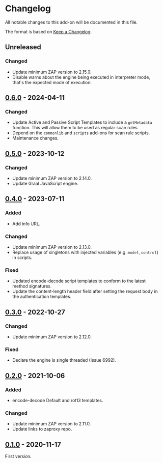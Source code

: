# Changelog
All notable changes to this add-on will be documented in this file.

The format is based on [Keep a Changelog](https://keepachangelog.com/en/1.0.0/).

## Unreleased
### Changed
- Update minimum ZAP version to 2.15.0.
- Disable warns about the engine being executed in interpreter mode, that's the expected mode of execution.

## [0.6.0] - 2024-04-11
### Changed
- Update Active and Passive Script Templates to include a `getMetadata` function. This will allow them to be used as regular scan rules.
- Depend on the `commonlib` and `scripts` add-ons for scan rule scripts.
- Maintenance changes.

## [0.5.0] - 2023-10-12
### Changed
- Update minimum ZAP version to 2.14.0.
- Update Graal JavaScript engine.

## [0.4.0] - 2023-07-11
### Added
- Add info URL.

### Changed
- Update minimum ZAP version to 2.13.0.
- Replace usage of singletons with injected variables (e.g. `model`, `control`) in scripts.

### Fixed
- Updated encode-decode script templates to conform to the latest method signatures.
- Update the content-length header field after setting the request body in the authentication templates.

## [0.3.0] - 2022-10-27
### Changed
- Update minimum ZAP version to 2.12.0.

### Fixed
- Declare the engine is single threaded (Issue 6992).

## [0.2.0] - 2021-10-06
### Added
- encode-decode Default and rot13 templates.

### Changed
- Update minimum ZAP version to 2.11.0.
- Update links to zaproxy repo.

## [0.1.0] - 2020-11-17

First version.

[0.6.0]: https://github.com/zaproxy/zap-extensions/releases/graaljs-v0.6.0
[0.5.0]: https://github.com/zaproxy/zap-extensions/releases/graaljs-v0.5.0
[0.4.0]: https://github.com/zaproxy/zap-extensions/releases/graaljs-v0.4.0
[0.3.0]: https://github.com/zaproxy/zap-extensions/releases/graaljs-v0.3.0
[0.2.0]: https://github.com/zaproxy/zap-extensions/releases/graaljs-v0.2.0
[0.1.0]: https://github.com/zaproxy/zap-extensions/releases/graaljs-v0.1.0
